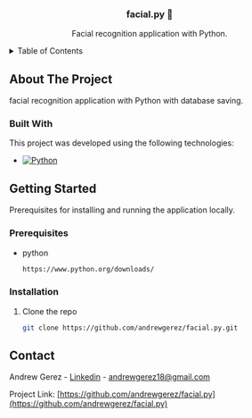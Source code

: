 <div align="center">  
  <h3 align="center">facial.py 🐍</h3>

  <p align="center">
    Facial recognition application with Python.
  </p>
</div>



<details>
  <summary>Table of Contents</summary>
  <ol>
    <li>
      <a href="#about-the-project">About The Project</a>
      <ul>
        <li><a href="#built-with">Built With</a></li>
      </ul>
    </li>
    <li>
      <a href="#getting-started">Getting Started</a>
      <ul>
        <li><a href="#prerequisites">Prerequisites</a></li>
        <li><a href="#installation">Installation</a></li>
      </ul>
    </li>
  </ol>
</details>


## About The Project
facial recognition application with Python with database saving.

### Built With

This project was developed using the following technologies:
* [![Python][Python]][Python-url]


## Getting Started

Prerequisites for installing and running the application locally.

### Prerequisites

* python
  ```sh
  https://www.python.org/downloads/
  ```

### Installation

1. Clone the repo
   ```sh
   git clone https://github.com/andrewgerez/facial.py.git
   ```


## Contact

Andrew Gerez - [Linkedin](https://www.linkedin.com/in/andrewgerez/) - andrewgerez18@gmail.com

Project Link: [https://github.com/andrewgerez/facial.py](https://github.com/andrewgerez/facial.py)

[Python]: https://img.shields.io/badge/Python-greeb?style=for-the-badge&logo=python&logoColor=white
[Python-url]: https://www.python.org/
